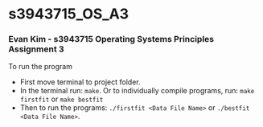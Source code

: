# s3943715_OS_A3
### Evan Kim - s3943715 Operating Systems Principles Assignment 3
To run the program
- First move terminal to project folder.
- In the terminal run:
```make```. Or to individually compile programs, run: ```make firstfit``` or ```make bestfit```
- Then to run the programs:
```./firstfit <Data File Name>``` or
```./bestfit <Data File Name>```.